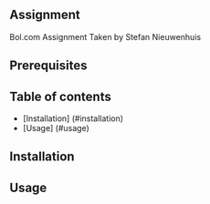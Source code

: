 ## Assignment
Bol.com Assignment
Taken by Stefan Nieuwenhuis

## Prerequisites

## Table of contents
* [Installation] (#installation)
* [Usage] (#usage)


## Installation

## Usage